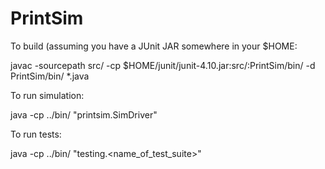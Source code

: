 PrintSim
========

To build (assuming you have a JUnit JAR somewhere in your $HOME:

javac -sourcepath src/ -cp $HOME/junit/junit-4.10.jar:src/:PrintSim/bin/ -d PrintSim/bin/ *.java

To run simulation:

java -cp ../bin/ "printsim.SimDriver"

To run tests:

java -cp ../bin/ "testing.<name_of_test_suite>"
